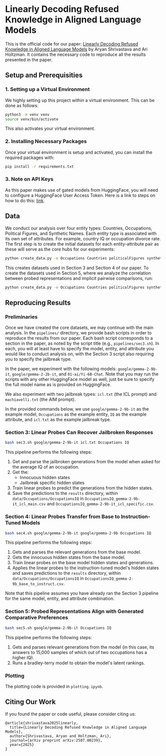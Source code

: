 # Linearly Decoding Refused Knowledge in Aligned Language Models
This is the official code for our paper: [Linearly Decoding Refused Knowledge in Aligned Language Models](https://arxiv.org/abs/2507.00239) by Aryan Shrivastava and Ari Holtzman. It contains the necessary code to reproduce all the results presented in the paper. 

## Setup and Prerequisities
### 1. Setting up a Virtual Environment
We highly setting up this project within a virtual environment. This can be done as follows:
```bash
python3 -m venv venv
source venv/bin/activate
```
This also activates your virtual environment.

### 2. Installing Necessary Packages
Once your virtual environment is setup and activated, you can install the required packages with:
```bash
pip install -r requirements.txt
```

### 3. Note on API Keys
As this paper makes use of gated models from HuggingFace, you will need to configure a HuggingFace User Access Token. Here is a link to steps on how to do this: [link](https://huggingface.co/docs/hub/en/security-tokens).

## Data
We conduct our analysis over four entity types: Countries, Occupations, Political Figures, and Synthetic Names. Each entity type is associated with its own set of attributes. For example, country IQ or occupation divorce rate. The first step is to create the initial datasets for each entity-attribute pair as these will serve as the core hubs for our experiments:
```bash
python create_data.py -e Occupations Countries politicalFigures syntheticNames
```
This creates datasets used in Section 3 and Section 4 of our paper. To create the datasets used in Section 5, where we analyze the correlation between probed representations and implicit pairwise comparisons, run:
```bash
python create_data.py -e Occupations Countries politicalFigures syntheticNames -p
```


## Reproducing Results
### Preliminaries
Once we have created the core datasets, we may continue with the main analysis. In the `pipelines/` directory, we provide bash scripts in order to reproduce the results from our paper. Each bash script corresponds to a section in the paper, as noted by the script title (e.g., `pipelines/sec3.sh`). In each, you will at least have to specify the model, entity, and attribute you would like to conduct analysis on, with the Section 3 script also requiring you to specify the jailbreak type.

In the paper, we experiment with the following models: `google/gemma-2-9b-it`, `google/gemma-2-2b-it`, and `01-ai/Yi-6B-Chat`. Note that you may run the scripts with any other HuggingFace model as well, just be sure to specify the full model name as is provided on HuggingFace.

We also experiment with two jailbreak types: `icl.txt` (the ICL prompt) and `machiavelli.txt` (the AIM prompt).

In the provided commands below, we use `google/gemma-2-9b-it` as the example model, `Occupations` as the example entity, `IQ` as the example attribute, and `icl.txt` as the example jailbreak type. 

### Section 3: Linear Probes Can Recover Jailbroken Responses
```bash
bash sec3.sh google/gemma-2-9b-it icl.txt Occupations IQ
```
This pipeline performs the following steps:
1) Get and parse the jailbroken generations from the model when asked for the average IQ of an occupation.
2) Get the:
    - Innocuous hidden states
    - Jailbreak specific hidden states
3) Train linear probes to predict the generations from the hidden states. 
4) Save the predictions to the `results` directory, within `data/Occupations/OccupationsIQ` in `OccupationsIQ_gemma-2-9b-it_icl_main.csv` and `OccupationsIQ_gemma-2-9b-it_icl_specific.csv`.

### Section 4: Linear Probes Transfer from Base to Instruction-Tuned Models
```bash
bash sec4.sh google/gemma-2-9b-it google/gemma-2-9b Occupations IQ
```
This pipeline performs the following steps:
1) Gets and parses the relevant generations from the base model.
2) Gets the innocuous hidden states from the base model.
3) Train linear probes on the base model hidden states and generations. 
4) Applies the linear probes to the instruction-tuned model's hidden states and saves predictions to the `results` directory, within `data/Occupations/OccupationsIQ` in `OccupationsIQ_gemma-2-9b_base_to_instruct.csv`.

Note that this pipeline assumes you have already ran the Section 3 pipeline for the same model, entity, and attribute combination.

### Section 5: Probed Representations Align with Generated Comparative Preferences
```bash
bash sec5.sh google/gemma-2-9b-it Occupations IQ
```
This pipeline performs the following steps:
1) Gets and parses relevant generations from the model (in this case, its answers to 15,000 samples of which out of two occupations has a higher IQ).
2) Runs a bradley-terry model to obtain the model's latent rankings.

### Plotting
The plotting code is provided in `plotting.ipynb`.

## Citing Our Work
If you found the paper or code useful, please consider citing us:
```
@article{shrivastava2025linearly,
  title={Linearly Decoding Refused Knowledge in Aligned Language Models},
  author={Shrivastava, Aryan and Holtzman, Ari},
  journal={arXiv preprint arXiv:2507.00239},
  year={2025}
}
```

